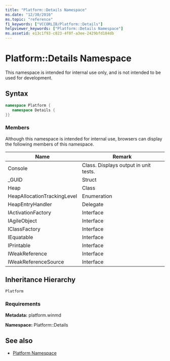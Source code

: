 ```yaml
---
title: "Platform::Details Namespace"
ms.date: "12/30/2016"
ms.topic: "reference"
f1_keywords: ["VCCORLIB/Platform::Details"]
helpviewer_keywords: ["Platform::Details Namespace"]
ms.assetid: e13c1f93-c823-4f0f-a3ee-2429bfd184db
---
```

# Platform::Details Namespace

This namespace is intended for internal use only, and is not intended to be used for development.

## Syntax

```cpp
namespace Platform {
   namespace Details {
}}
```

### Members

Although this namespace is intended for internal use, browsers can display the following members of this namespace.

|Name|Remark|
|----------|------------|
|Console|Class. Displays output in unit tests.|
|_GUID|Struct|
|Heap|Class|
|HeapAllocationTrackingLevel|Enumeration|
|HeapEntryHandler|Delegate|
|IActivationFactory|Interface|
|IAgileObject|Interface|
|IClassFactory|Interface|
|IEquatable|Interface|
|IPrintable|Interface|
|IWeakReference|Interface|
|IWeakReferenceSource|Interface|

## Inheritance Hierarchy

`Platform`

### Requirements

**Metadata:** platform.winmd

**Namespace:** Platform::Details

## See also

- [Platform Namespace](platform-namespace-c-cx.md)
